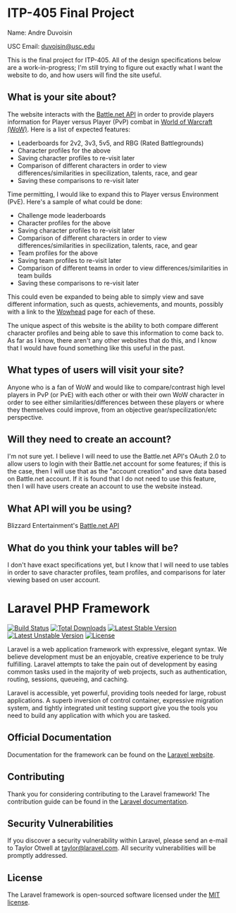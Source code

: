 # ITP-405 Final Project

Name: Andre Duvoisin

USC Email: duvoisin@usc.edu

This is the final project for ITP-405. All of the design specifications below are a work-in-progress; I'm still trying to figure out exactly what I want the website to do, and how users will find the site useful.

## What is your site about?

The website interacts with the [Battle.net API](https://dev.battle.net/) in order to provide players information for Player versus Player (PvP) combat in [World of Warcraft (WoW)](http://us.battle.net/wow/en/). Here is a list of expected features:

* Leaderboards for 2v2, 3v3, 5v5, and RBG (Rated Battlegrounds)
* Character profiles for the above
* Saving character profiles to re-visit later
* Comparison of different characters in order to view differences/similarities in specilization, talents, race, and gear
* Saving these comparisons to re-visit later

Time permitting, I would like to expand this to Player versus Environment (PvE). Here's a sample of what could be done:

* Challenge mode leaderboards
* Character profiles for the above
* Saving character profiles to re-visit later
* Comparison of different characters in order to view differences/similarities in specilization, talents, race, and gear
* Team profiles for the above
* Saving team profiles to re-visit later
* Comparison of different teams in order to view differences/similarities in team builds
* Saving these comparisons to re-visit later

This could even be expanded to being able to simply view and save different information, such as quests, achievements, and mounts, possibly with a link to the [Wowhead](http://www.wowhead.com/) page for each of these.

The unique aspect of this website is the ability to both compare different character profiles and being able to save this information to come back to. As far as I know, there aren't any other websites that do this, and I know that I would have found something like this useful in the past.

## What types of users will visit your site?

Anyone who is a fan of WoW and would like to compare/contrast high level players in PvP (or PvE) with each other or with their own WoW character in order to see either similarities/differences between these players or where they themselves could improve, from an objective gear/specilization/etc perspective.

## Will they need to create an account?

I'm not sure yet. I believe I will need to use the Battle.net API's OAuth 2.0 to allow users to login with their Battle.net account for some features; if this is the case, then I will use that as the "account creation" and save data based on Battle.net account. If it is found that I do not need to use this feature, then I will have users create an account to use the website instead.

## What API will you be using?

Blizzard Entertainment's [Battle.net API](https://dev.battle.net/)

## What do you think your tables will be?

I don't have exact specifications yet, but I know that I will need to use tables in order to save character profiles, team profiles, and comparisons for later viewing based on user account.





# Laravel PHP Framework

[![Build Status](https://travis-ci.org/laravel/framework.svg)](https://travis-ci.org/laravel/framework)
[![Total Downloads](https://poser.pugx.org/laravel/framework/d/total.svg)](https://packagist.org/packages/laravel/framework)
[![Latest Stable Version](https://poser.pugx.org/laravel/framework/v/stable.svg)](https://packagist.org/packages/laravel/framework)
[![Latest Unstable Version](https://poser.pugx.org/laravel/framework/v/unstable.svg)](https://packagist.org/packages/laravel/framework)
[![License](https://poser.pugx.org/laravel/framework/license.svg)](https://packagist.org/packages/laravel/framework)

Laravel is a web application framework with expressive, elegant syntax. We believe development must be an enjoyable, creative experience to be truly fulfilling. Laravel attempts to take the pain out of development by easing common tasks used in the majority of web projects, such as authentication, routing, sessions, queueing, and caching.

Laravel is accessible, yet powerful, providing tools needed for large, robust applications. A superb inversion of control container, expressive migration system, and tightly integrated unit testing support give you the tools you need to build any application with which you are tasked.

## Official Documentation

Documentation for the framework can be found on the [Laravel website](http://laravel.com/docs).

## Contributing

Thank you for considering contributing to the Laravel framework! The contribution guide can be found in the [Laravel documentation](http://laravel.com/docs/contributions).

## Security Vulnerabilities

If you discover a security vulnerability within Laravel, please send an e-mail to Taylor Otwell at taylor@laravel.com. All security vulnerabilities will be promptly addressed.

## License

The Laravel framework is open-sourced software licensed under the [MIT license](http://opensource.org/licenses/MIT).
